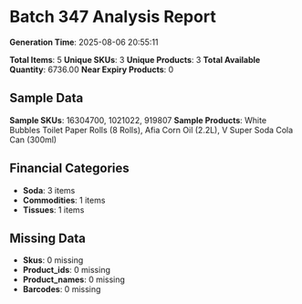 # Batch 347 Analysis Report

**Generation Time**: 2025-08-06 20:55:11

**Total Items**: 5
**Unique SKUs**: 3
**Unique Products**: 3
**Total Available Quantity**: 6736.00
**Near Expiry Products**: 0

## Sample Data
**Sample SKUs**: 16304700, 1021022, 919807
**Sample Products**: White Bubbles Toilet Paper Rolls (8 Rolls), Afia Corn Oil (2.2L), V Super Soda Cola Can (300ml)

## Financial Categories
- **Soda**: 3 items
- **Commodities**: 1 items
- **Tissues**: 1 items

## Missing Data
- **Skus**: 0 missing
- **Product_ids**: 0 missing
- **Product_names**: 0 missing
- **Barcodes**: 0 missing
